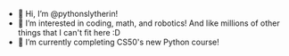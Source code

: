 - 👋 Hi, I’m @pythonslytherin!
- 👀 I’m interested in coding, math, and robotics! And like millions of other things that I can't fit here :D
- 🌱 I’m currently completing CS50's new Python course!

<!---
pythonslytherin/pythonslytherin is a ✨ special ✨ repository because its `README.md` (this file) appears on your GitHub profile.
You can click the Preview link to take a look at your changes.
--->
